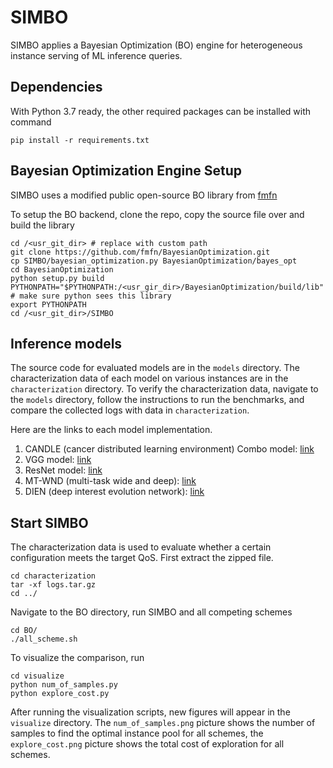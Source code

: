 # SIMBO

SIMBO applies a Bayesian Optimization (BO) engine for heterogeneous instance serving of ML inference queries.

## Dependencies

With Python 3.7 ready, the other required packages can be installed with command
```shell
pip install -r requirements.txt
```

## Bayesian Optimization Engine Setup

SIMBO uses a modified public open-source BO library from [fmfn](https://github.com/fmfn/BayesianOptimization)

To setup the BO backend, clone the repo, copy the source file over and build the library

```shell
cd /<usr_git_dir> # replace with custom path
git clone https://github.com/fmfn/BayesianOptimization.git
cp SIMBO/bayesian_optimization.py BayesianOptimization/bayes_opt
cd BayesianOptimization
python setup.py build
PYTHONPATH="$PYTHONPATH:/<usr_gir_dir>/BayesianOptimization/build/lib" # make sure python sees this library
export PYTHONPATH
cd /<usr_git_dir>/SIMBO
```

## Inference models

The source code for evaluated models are in the ```models``` directory. The characterization data of each model on various instances are in the ```characterization``` directory. To verify the characterization data, navigate to the ```models``` directory, follow the instructions to run the benchmarks, and compare the collected logs with data in ```characterization```.

Here are the links to each model implementation.

1. CANDLE (cancer distributed learning environment) Combo model: [link](https://github.com/ECP-CANDLE/Benchmarks/tree/master/Pilot1/Combo)
2. VGG model: [link](https://keras.io/api/applications/vgg/)
3. ResNet model: [link](https://keras.io/api/applications/resnet/)
4. MT-WND (multi-task wide and deep): [link](https://github.com/harvard-acc/DeepRecSys/blob/master/models/multi_task_wnd.py)
5. DIEN (deep interest evolution network): [link](https://github.com/harvard-acc/DeepRecSys/blob/master/models/dien.py)

## Start SIMBO

The characterization data is used to evaluate whether a certain configuration meets the target QoS. First extract the zipped file.

```shell
cd characterization
tar -xf logs.tar.gz
cd ../
```

Navigate to the BO directory, run SIMBO and all competing schemes

```shell
cd BO/
./all_scheme.sh
```

To visualize the comparison, run

```shell
cd visualize
python num_of_samples.py
python explore_cost.py
```

After running the visualization scripts, new figures will appear in the ```visualize``` directory. The ```num_of_samples.png``` picture shows the number of samples to find the optimal instance pool for all schemes, the ```explore_cost.png``` picture shows the total cost of exploration for all schemes.
